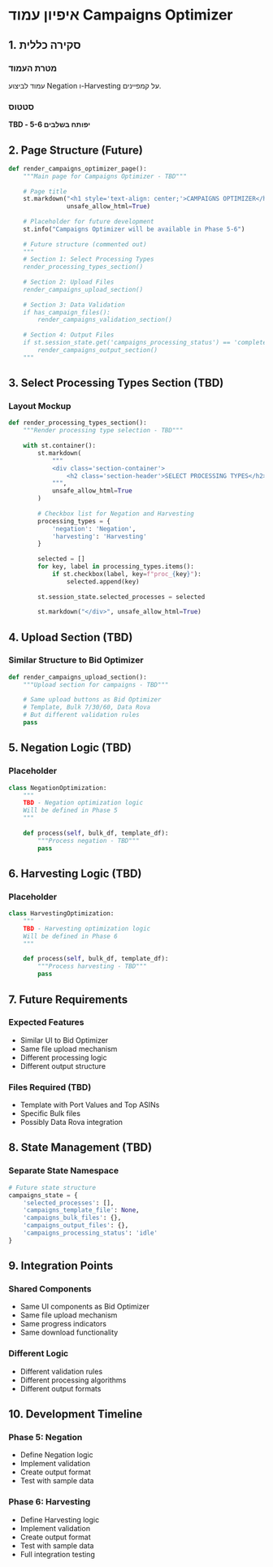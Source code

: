 # איפיון עמוד Campaigns Optimizer

## 1. סקירה כללית

### מטרת העמוד
עמוד לביצוע Negation ו-Harvesting על קמפיינים.

### סטטוס
**TBD - יפותח בשלבים 5-6**

## 2. Page Structure (Future)

```python
def render_campaigns_optimizer_page():
    """Main page for Campaigns Optimizer - TBD"""
    
    # Page title
    st.markdown("<h1 style='text-align: center;'>CAMPAIGNS OPTIMIZER</h1>", 
                unsafe_allow_html=True)
    
    # Placeholder for future development
    st.info("Campaigns Optimizer will be available in Phase 5-6")
    
    # Future structure (commented out)
    """
    # Section 1: Select Processing Types
    render_processing_types_section()
    
    # Section 2: Upload Files
    render_campaigns_upload_section()
    
    # Section 3: Data Validation
    if has_campaign_files():
        render_campaigns_validation_section()
    
    # Section 4: Output Files
    if st.session_state.get('campaigns_processing_status') == 'complete':
        render_campaigns_output_section()
    """
```

## 3. Select Processing Types Section (TBD)

### Layout Mockup
```python
def render_processing_types_section():
    """Render processing type selection - TBD"""
    
    with st.container():
        st.markdown(
            """
            <div class='section-container'>
                <h2 class='section-header'>SELECT PROCESSING TYPES</h2>
            """,
            unsafe_allow_html=True
        )
        
        # Checkbox list for Negation and Harvesting
        processing_types = {
            'negation': 'Negation',
            'harvesting': 'Harvesting'
        }
        
        selected = []
        for key, label in processing_types.items():
            if st.checkbox(label, key=f"proc_{key}"):
                selected.append(key)
        
        st.session_state.selected_processes = selected
        
        st.markdown("</div>", unsafe_allow_html=True)
```

## 4. Upload Section (TBD)

### Similar Structure to Bid Optimizer
```python
def render_campaigns_upload_section():
    """Upload section for campaigns - TBD"""
    
    # Same upload buttons as Bid Optimizer
    # Template, Bulk 7/30/60, Data Rova
    # But different validation rules
    pass
```

## 5. Negation Logic (TBD)

### Placeholder
```python
class NegationOptimization:
    """
    TBD - Negation optimization logic
    Will be defined in Phase 5
    """
    
    def process(self, bulk_df, template_df):
        """Process negation - TBD"""
        pass
```

## 6. Harvesting Logic (TBD)

### Placeholder
```python
class HarvestingOptimization:
    """
    TBD - Harvesting optimization logic
    Will be defined in Phase 6
    """
    
    def process(self, bulk_df, template_df):
        """Process harvesting - TBD"""
        pass
```

## 7. Future Requirements

### Expected Features
- Similar UI to Bid Optimizer
- Same file upload mechanism
- Different processing logic
- Different output structure

### Files Required (TBD)
- Template with Port Values and Top ASINs
- Specific Bulk files
- Possibly Data Rova integration

## 8. State Management (TBD)

### Separate State Namespace
```python
# Future state structure
campaigns_state = {
    'selected_processes': [],
    'campaigns_template_file': None,
    'campaigns_bulk_files': {},
    'campaigns_output_files': {},
    'campaigns_processing_status': 'idle'
}
```

## 9. Integration Points

### Shared Components
- Same UI components as Bid Optimizer
- Same file upload mechanism
- Same progress indicators
- Same download functionality

### Different Logic
- Different validation rules
- Different processing algorithms
- Different output formats

## 10. Development Timeline

### Phase 5: Negation
- Define Negation logic
- Implement validation
- Create output format
- Test with sample data

### Phase 6: Harvesting  
- Define Harvesting logic
- Implement validation
- Create output format
- Test with sample data
- Full integration testing